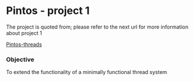 # Pintos - project 1
The project is quoted from; please refer to the next url for more information about project 1

[Pintos-threads](web.stanford.edu/class/cs140/projects/pintos/pintos_2.html#SEC15)

### Objective

To extend the functionality of a minimally functional thread system
